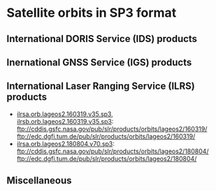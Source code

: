 ﻿# Satellite orbits in SP3 format

## International DORIS Service (IDS) products

## Inernational GNSS Service (IGS) products

## International Laser Ranging Service (ILRS) products

- [ilrsa.orb.lageos2.160319.v35.sp3](ilrsa.orb.lageos2.160319.v35.sp3),<br>
  [ilrsb.orb.lageos2.160319.v35.sp3](ilrsa.orb.lageos2.160319.v35.sp3):<br>
  ftp://cddis.gsfc.nasa.gov/pub/slr/products/orbits/lageos2/160319/ <br>
  ftp://edc.dgfi.tum.de/pub/slr/products/orbits/lageos2/160319/
- [ilrsa.orb.lageos2.180804.v70.sp3](ilrsa.orb.lageos2.180804.v70.sp3):<br>
  ftp://cddis.gsfc.nasa.gov/pub/slr/products/orbits/lageos2/180804/ <br>
  ftp://edc.dgfi.tum.de/pub/slr/products/orbits/lageos2/180804/

## Miscellaneous
